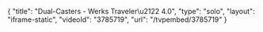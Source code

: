 {
    "title": "Dual-Casters - Werks Traveler\u2122 4.0",
    "type": "solo",
    "layout": "iframe-static",
    "videoId": "3785719",
    "url": "\/tvpembed\/3785719"
}